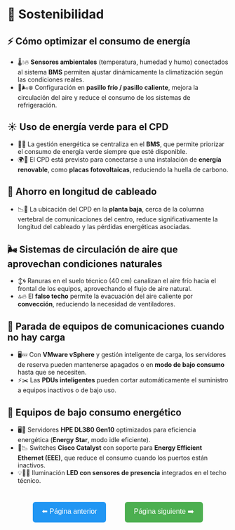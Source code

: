 # 🌱 Sostenibilidad

## ⚡ Cómo optimizar el consumo de energía

- 🌡️💧🔥 **Sensores ambientales** (temperatura, humedad y humo) conectados al sistema **BMS** permiten ajustar dinámicamente la climatización según las condiciones reales.
- 🔄🌬️❄️ Configuración en **pasillo frío / pasillo caliente**, mejora la circulación del aire y reduce el consumo de los sistemas de refrigeración.

## ☀️ Uso de energía verde para el CPD

- 🧠🔌 La gestión energética se centraliza en el **BMS**, que permite priorizar el consumo de energía verde siempre que esté disponible.
- 🌍🔋 El CPD está previsto para conectarse a una instalación de **energía renovable**, como **placas fotovoltaicas**, reduciendo la huella de carbono.

## 🔌 Ahorro en longitud de cableado

- 📉🧵 La ubicación del CPD en la **planta baja**, cerca de la columna vertebral de comunicaciones del centro, reduce significativamente la longitud del cableado y las pérdidas energéticas asociadas.

## 🌬️ Sistemas de circulación de aire que aprovechan condiciones naturales

- ↕️🌀 Ranuras en el suelo técnico (40 cm) canalizan el aire frío hacia el frontal de los equipos, aprovechando el flujo de aire natural.
- 🔝🔥 El **falso techo** permite la evacuación del aire caliente por **convección**, reduciendo la necesidad de ventiladores.

## 📴 Parada de equipos de comunicaciones cuando no hay carga

- 🖥️💤 Con **VMware vSphere** y gestión inteligente de carga, los servidores de reserva pueden mantenerse apagados o en **modo de bajo consumo** hasta que se necesiten.
- ⚡✂️ Las **PDUs inteligentes** pueden cortar automáticamente el suministro a equipos inactivos o de bajo uso.

## 🧃 Equipos de bajo consumo energético

- 🖥️🌟 Servidores **HPE DL380 Gen10** optimizados para eficiencia energética (**Energy Star**, modo idle eficiente).
- 🔌📉 Switches **Cisco Catalyst** con soporte para **Energy Efficient Ethernet (EEE)**, que reduce el consumo cuando los puertos están inactivos.
- 💡🚶‍♂️ Iluminación **LED con sensores de presencia** integrados en el techo técnico.

<p align="center" style="margin-top: 40px;">
  <a href="./seguridadlogicayficsica.md" style="text-decoration: none; margin-right: 20px;">
    <button style="padding: 10px 20px; font-size: 16px; border-radius: 6px; background-color: #2196F3; color: white; border: none;">
      ⬅️ Página anterior
    </button>
  </a>
  
  <a href="./Implementacion del CPD al nuvol AWS" style="text-decoration: none; margin-left: 20px;">
    <button style="padding: 10px 20px; font-size: 16px; border-radius: 6px; background-color: #4CAF50; color: white; border: none;">
      Página siguiente ➡️
    </button>
  </a>
</p>
